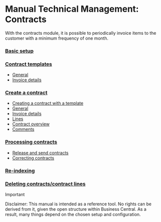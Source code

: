 # Manual Technical Management: Contracts
With the contracts module, it is possible to periodically invoice items to the customer with a minimum frequency of one month.

### [Basic setup](topics/basic-setup.md)
### [Contract templates](topics/contract-templates.md)
* [General](topics/contract-templates.md#general)
* [Invoice details](topics/contract-templates.md#invoice-details)
### [Create a contract](topics/create-a-contract.md)
* [Creating a contract with a template](topics/create-a-contract.md#creating-a-contract-with-a-template)
* [General](topics/create-a-contract.md#General)
* [Invoice details](topics/create-a-contract.md#Invoice-details)
* [Lines](topics/create-a-contract.md#Lines)
* [Contract overview](topics/create-a-contract.md#Contract-overview)
* [Comments](topics/create-a-contract.md#Comments)
### [Processing contracts](topics/processing-contracts.md)
* [Release and send contracts](topics/processing-contracts.md#release-and-send-contracts)
* [Correcting contracts](topics/processing-contracts.md#correcting-contracts)
### [Re-indexing](topics/reindex.md)
### [Deleting contracts/contract lines](topics/deleting-contracts-contract-lines.md)

> [!IMPORTANT]
>Disclaimer: This manual is intended as a reference tool. No rights can be derived from it, given the open structure within Business Central. As a result, many things depend on the chosen setup and configuration.
